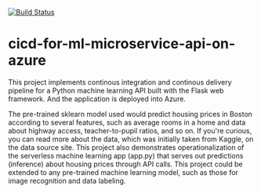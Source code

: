 [![Build Status](https://dev.azure.com/smartkidshub/ml-microservice-api/_apis/build/status/mudathirlawal.cicd-for-ml-microservice-api-on-azure?branchName=ops)](https://dev.azure.com/smartkidshub/ml-microservice-api/_build/latest?definitionId=1&branchName=ops)

# cicd-for-ml-microservice-api-on-azure
This project implements continous integration and continous delivery pipeline 
for a Python machine learning API built with the Flask web framework. And the 
application is deployed into Azure.  

The pre-trained sklearn model used would predict housing prices in Boston according 
to several features, such as average rooms in a home and data about highway access, 
teacher-to-pupil ratios, and so on. If you're curious, you can read more about the 
data, which was initially taken from Kaggle, on the data source site. This project 
also demonstrates operationalization of the serverless machine learning app (app.py) 
that serves out predictions (inference) about housing prices through API calls. 
This project could be extended to any pre-trained machine learning model, such as 
those for image recognition and data labeling.

